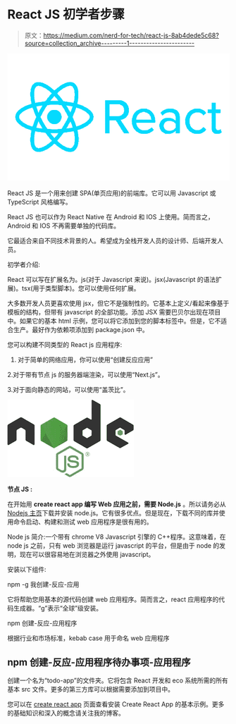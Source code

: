 # React JS 初学者步骤

> 原文：<https://medium.com/nerd-for-tech/react-js-8ab4dede5c68?source=collection_archive---------1----------------------->

![](img/19d4f991299e7d2fbf6e5417219c3834.png)

React JS 是一个用来创建 SPA(单页应用)的前端库。它可以用 Javascript 或 TypeScript 风格编写。

React JS 也可以作为 React Native 在 Android 和 IOS 上使用。简而言之，Android 和 IOS 不再需要单独的代码库。

它最适合来自不同技术背景的人。希望成为全栈开发人员的设计师、后端开发人员。

初学者介绍:

React 可以写在扩展名为。js(对于 Javascript 来说)。jsx(Javascript 的语法扩展)。tsx(用于类型脚本)。您可以使用任何扩展。

大多数开发人员更喜欢使用 jsx，但它不是强制性的。它基本上定义/看起来像基于模板的结构，但带有 javascript 的全部功能。添加 JSX 需要巴贝尔出现在项目中。如果它的基本 html 示例，您可以将它添加到您的脚本标签中。但是，它不适合生产。最好作为依赖项添加到 package.json 中。

您可以构建不同类型的 React js 应用程序:

1.  对于简单的网络应用，你可以使用“创建反应应用”

2.对于带有节点 js 的服务器端渲染，可以使用“Next.js”。

3.对于面向静态的网站，可以使用“盖茨比”。

![](img/2eeedf5a1e5390075406a84d2970d463.png)

**节点 JS :**

在开始用 **create react app 编写 Web 应用之前，需要 Node.js** 。所以请务必从 [Nodejs 主页](https://nodejs.org/en/)下载并安装 node.js。它有很多优点。但是现在，下载不同的库并使用命令启动、构建和测试 web 应用程序是很有用的。

Node js 简介:一个带有 chrome V8 Javascript 引擎的 C++程序。这意味着，在 node js 之前，只有 web 浏览器是运行 javascript 的平台，但是由于 node 的发明，现在可以很容易地在浏览器之外使用 javascript。

安装以下组件:

npm -g 我创建-反应-应用

它将帮助您用基本的源代码创建 web 应用程序。简而言之，react 应用程序的代码生成器。“g”表示“全球”级安装。

npm 创建-反应-应用程序

根据行业和市场标准，kebab case 用于命名 web 应用程序

## npm 创建-反应-应用程序待办事项-应用程序

创建一个名为“todo-app”的文件夹。它将包含 React 开发和 eco 系统所需的所有基本 src 文件。更多的第三方库可以根据需要添加到项目中。

您可以在 [create react app](https://reactjs.org/docs/create-a-new-react-app.html) 页面查看安装 Create React App 的基本示例。更多的基础知识和深入的概念请关注我的博客。